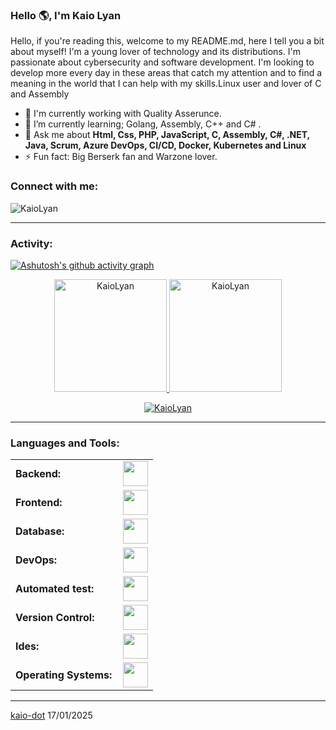 <link rel="stylesheet" type='text/css' href="https://cdn.jsdelivr.net/gh/devicons/devicon@latest/devicon.min.css" />

### Hello 🌎, I'm Kaio Lyan

Hello, if you're reading this, welcome to my README.md, here I tell you a bit about myself!
I'm a young lover of technology and its distributions. I'm passionate about cybersecurity and software development. I'm looking to develop more every day in these areas that catch my attention and to find a meaning in the world that I can help with my skills.Linux user and lover of C and Assembly


  - 🔭 I'm currently working with Quality Asserunce.
  - 🌱 I’m currently learning; Golang, Assembly, C++ and C# .
  - 💬 Ask me about **Html, Css, PHP, JavaScript,  C, Assembly,  C#, .NET, Java, Scrum, Azure DevOps, CI/CD, Docker, Kubernetes and Linux**
  - ⚡ Fun fact: Big Berserk fan and Warzone lover.

<h3 align="left">Connect with me:</h3>
<p align="left">
<a href="www.linkedin.com/in/kaio-lyan-151a1631b" target="blank"><i align="center" class="devicon-linkedin-plain colored" alt="Kaio_Lyan" height="40" width="60" ></i>
</a>
</p>

<p align="left"> <img src="https://komarev.com/ghpvc/?username=kaio-dot&label=Profile%20views&color=0e75b6&style=flat" alt="KaioLyan" /> </p>


------
<h3 align="left">Activity:</h3>

[![Ashutosh's github activity graph](https://github-readme-activity-graph.vercel.app/graph?username=kaio-dot&bg_color=100f0f&color=4c5e9e&line=4c569e&point=403e41&area=true&hide_border=true)](https://github.com/ashutosh00710/github-readme-activity-graph)

<div align="center">
  <a href="https://github.com/kaio-dot">
    <img height="180em" src="https://github-readme-stats.vercel.app/api/top-langs?username=kaio-dot&show_icons=true&locale=en&layout=compact&theme=tokyonight" alt="KaioLyan"/>
    <img height="180em" src="https://github-readme-stats.vercel.app/api?username=kaio-dot&show_icons=true&locale=en&layout=compact&theme=tokyonight" alt="KaioLyan"/>
  </a>
</div>
<p align="center">
  <a href="https://github.com/kaio-dot">
    <img src="https://github-readme-streak-stats.herokuapp.com/?user=kaio-dot&&theme=tokyonight" alt="KaioLyan" />
  </a>
</p>

------
<h3 align="left">Languages and Tools:</h3>
<table>
    <tr>
        <td style="font-weight: bold; padding-right: 10px; vertical-align: center; border: none;">Backend:</td>
        <td><img height="40" src="https://skillicons.dev/icons?i=php,java,cs,c,net,python,golang,javascript,spring,flask,"/></td>
    </tr>
    <tr>
        <td style="font-weight: bold; padding-right: 10px; vertical-align: center;">Frontend:</td>
        <td><img height="40" src="https://skillicons.dev/icons?i=react,bootstrap,html,css,sass,js,ts"/></td>
    </tr>
    <tr>
        <td style="font-weight: bold; padding-right: 10px; vertical-align: center; border: none;">Database:</td>
        <td><img height="40" src="https://skillicons.dev/icons?i=mysql,postgresql,mongodb,elasticsearch"/></td>
    </tr>
    <tr>
        <td style="font-weight: bold; padding-right: 10px; vertical-align: center; border: none;">DevOps:</td>
        <td><img height="40" src="https://skillicons.dev/icons?i=docker,kubernetes,gcp,terraform"/></td>
    </tr>
    <tr>
        <td style="font-weight: bold; padding-right: 10px; vertical-align: center; border: none;">Automated test:</td>
        <td><img height="40" src="https://skillicons.dev/icons?i=selenium,jest,pytest,phpunit,nunit"/></td>
    </tr>
    <tr>
        <td style="font-weight: bold; padding-right: 10px; vertical-align: center; border: none;">Version Control:</td>
        <td><img height="40" src="https://skillicons.dev/icons?i=git,github,gitlab,bitbucket"/></td>
    </tr>
    <tr>
        <td style="font-weight: bold; padding-right: 10px; vertical-align: center; border: none;">Ides:</td>
        <td><img height="40" src="https://skillicons.dev/icons?i=vscode,phpstorm,eclipse,visualstudio,sublime"/></td>
    </tr>
    <tr>
        <td style="font-weight: bold; padding-right: 10px; vertical-align: center; border: none;">Operating Systems:</td>
        <td><img height="40" src="https://skillicons.dev/icons?i=windows,ubuntu,debian,linux,kali"/></td>
    </tr>
</table>

------
[kaio-dot](https://github.com/kaio-dot)
17/01/2025

